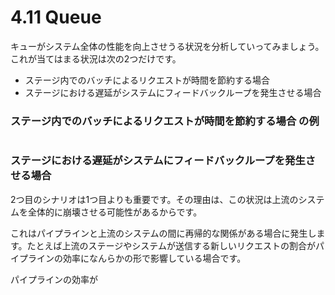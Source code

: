 # 4.11 Queue

キューがシステム全体の性能を向上させうる状況を分析していってみましょう。これが当てはまる状況は次の2つだけです。

* ステージ内でのバッチによるリクエストが時間を節約する場合
* ステージにおける遅延がシステムにフィードバックループを発生させる場合

### ステージ内でのバッチによるリクエストが時間を節約する場合 の例

```go
```

### ステージにおける遅延がシステムにフィードバックループを発生させる場合

2つ目のシナリオは1つ目よりも重要です。その理由は、この状況は上流のシステムを全体的に崩壊させる可能性があるからです。

これはパイプラインと上流のシステムの間に再帰的な関係がある場合に発生します。たとえば上流のステージやシステムが送信する新しいリクエストの割合がパイプラインの効率になんらかの形で影響している場合です。

パイプラインの効率が